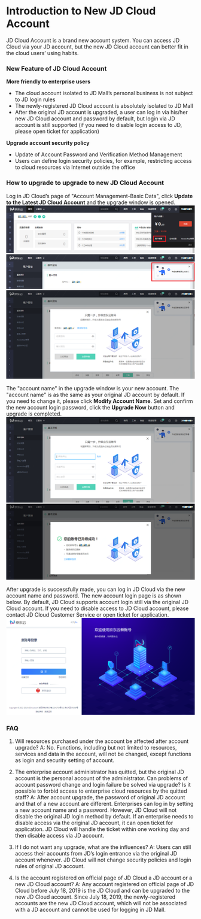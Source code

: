 # Introduction to New JD Cloud Account

JD Cloud Account is a brand new account system. You can access JD Cloud via your JD account, but the new JD Cloud account can better fit in the cloud users’ using habits.

### New Feature of JD Cloud Account

**More friendly to enterprise users**

* The cloud account isolated to JD Mall’s personal business is not subject to JD login rules
* The newly-registered JD Cloud account is absolutely isolated to JD Mall
* After the original JD account is upgraded, a user can log in via his/her new JD Cloud account and password by default, but login via JD account is still supported (if you need to disable login access to JD, please open ticket for application)

**Upgrade account security policy**

* Update of Account Password and Verification Method Management
* Users can define login security policies, for example, restricting access to cloud resources via Internet outside the office

### How to upgrade to upgrade to new JD Cloud Account

Log in JD Cloud’s page of "Account Management-Basic Data", click **Update to the Latest JD Cloud Account** and the upgrade window is opened.
![](../../../image/User/Account-Mgmt/Accout-Card.png)
![](../../../image/User/Account-Mgmt/UC-Upgrade.png)
![](../../../image/User/Account-Mgmt/Upgrade-Window.png)

The "account name" in the upgrade window is your new account. The "account name" is as the same as your original JD account by default. If you need to change it, please click **Modify Account Name**.
Set and confirm the new account login password, click the **Upgrade Now** button and upgrade is completed.
![](../../../image/User/Account-Mgmt/UC-Upgrade2.png)
![](../../../image/User/Account-Mgmt/Upgrade-Success.PNG)

After upgrade is successfully made, you can log in JD Cloud via the new account name and password. The new account login page is as shown below.
By default, JD Cloud supports account login still via the original JD Cloud account. If you need to disable access to JD Cloud account, please contact JD Cloud Customer Service or open ticket for application.
![](../../../image/User/Account-Mgmt/log1.PNG)

### FAQ

1. Will resources purchased under the account be affected after account upgrade?
A: No. Functions, including but not limited to resources, services and data in the account, will not be changed, except functions as login and security setting of account.

2. The enterprise account administrator has quitted, but the original JD account is the personal account of the administrator. Can problems of account password change and login failure be solved via upgrade? Is it possible to forbid access to enterprise cloud resources by the quitted staff?
A: After account upgrade, the password of original JD account and that of a new account are different. Enterprises can log in by setting a new account name and a password. However, JD Cloud will not disable the original JD login method by default. If an enterprise needs to disable access via the original JD account, it can open ticket for application. JD Cloud will handle the ticket within one working day and then disable access via JD account.

3. If I do not want any upgrade, what are the influences?
A: Users can still access their accounts from JD’s login entrance via the original JD account whenever. JD Cloud will not change security policies and login rules of original JD account.

4. Is the account registered on official page of JD Cloud a JD account or a new JD Cloud account?
A: Any account registered on official page of JD Cloud before July 18, 2019 is the JD Cloud and can be upgraded to the new JD Cloud account. Since July 18, 2019, the newly-registered accounts are the new JD Cloud account, which will not be associated with a JD account and cannot be used for logging in JD Mall.
